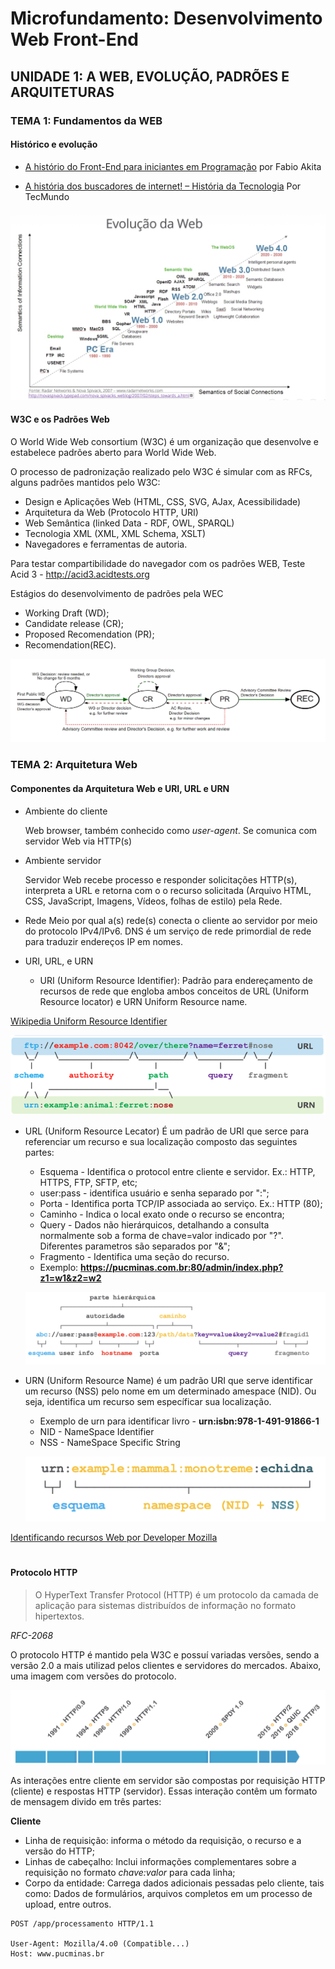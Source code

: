 # Microfundamento: Desenvolvimento Web Front-End

## UNIDADE 1: A WEB, EVOLUÇÃO, PADRÕES E ARQUITETURAS

### TEMA 1: Fundamentos da WEB

#### Histórico e evolução 
* [A histório do Front-End para iniciantes em Programação](https://youtu.be/VKmPGmFY7H4?si=n_rTu3V_d_6fSklL) por Fabio Akita

* [A história dos buscadores de internet! – História da Tecnologia](https://youtu.be/zrV3C1DKWiI?si=F8Y-1VYxndACrsyx) Por TecMundo

![Evolucao da Web](/IMAGENS/Evolucao_web.png)

#### W3C e os Padrões Web
O World Wide Web consortium (W3C) é um organização que desenvolve e estabelece padrões aberto para World Wide Web.

O processo de padronização realizado pelo W3C é simular com as RFCs, alguns padrões mantidos pelo W3C:

- Design e Aplicações Web (HTML, CSS, SVG, AJax, Acessibilidade)
- Arquitetura da Web (Protocolo HTTP, URI)
- Web Semântica (linked Data - RDF, OWL, SPARQL)
- Tecnologia XML (XML, XML Schema, XSLT)
- Navegadores e ferramentas de autoria.

Para testar compartibilidade do navegador com os padrões WEB, Teste Acid 3 - http://acid3.acidtests.org

Estágios do desenvolvimento de padrões pela WEC
- Working Draft (WD);
- Candidate release (CR);
- Proposed Recomendation (PR);
- Recomendation(REC).

![Estágios do desenvolvimento de padrões pela W3C](/IMAGENS/Figura_1.png)

### TEMA 2: Arquitetura Web

#### Componentes da Arquitetura Web e URI, URL e URN
* Ambiente do cliente
        
    Web browser, também conhecido como *user-agent*. Se comunica com servidor Web via HTTP(s)

* Ambiente servidor

    Servidor Web recebe processo e responder solicitações HTTP(s), interpreta a URL e retorna com o
    o recurso solicitada (Arquivo HTML, CSS, JavaScript, Imagens, Vídeos, folhas de estilo) pela Rede.

* Rede
    Meio por qual a(s) rede(s) conecta o cliente ao servidor por meio do protocolo IPv4/IPv6.
    DNS é um serviço de rede primordial de rede para traduzir endereços IP em nomes.

* URI, URL, e URN

    * URI (Uniform Resource Identifier): Padrão para endereçamento de recursos de rede que engloba
    ambos conceitos de URL (Uniform Resource locator) e URN Uniform Resource name.

[Wikipedia Uniform Resource Identifier](https://en.wikipedia.org/wiki/Uniform_Resource_Identifier)

![URI](/IMAGENS/URI_URL_URN.png)


* URL (Uniform Resource Lecator) É um padrão de URI que serce para referenciar um recurso e sua localização
composto das seguintes partes:
    
    * Esquema - Identifica o protocol entre cliente e servidor. Ex.: HTTP, HTTPS, FTP, SFTP, etc;
    * user:pass - identifica usuário e senha separado por ":";  
    * Porta - Identifica porta TCP/IP associada ao serviço. Ex.: HTTP (80);
    * Caminho - Indica o local exato onde o recurso se encontra;
    * Query - Dados não hierárquicos, detalhando a consulta normalmente sob a forma de chave=valor indicado por "?".
    Diferentes parametros são separados por "&";
    * Fragmento - Identifica uma seção do recurso.
    * Exemplo: **https://pucminas.com.br:80/admin/index.php?z1=w1&z2=w2**
    
    ![URL](/IMAGENS/URL.png)

* URN (Uniform Resource Name) é um padrão URI que serve identificar um recurso (NSS) pelo nome em um determinado amespace (NID). Ou seja, identifica um recurso sem específicar sua localização.
    
    * Exemplo de urn para identificar livro - **urn:isbn:978-1-491-91866-1**
    * NID - NameSpace Identifier
    * NSS - NameSpace Specific String


    ![URN](/IMAGENS/URN.png)

[Identificando recursos Web por Developer Mozilla](https://developer.mozilla.org/pt-BR/docs/orphaned/Web/HTTP/Basics_of_HTTP/Identifying_resources_on_the_Web)

#

#### Protocolo HTTP

> O HyperText Transfer Protocol (HTTP) é um protocolo da camada de aplicação para sistemas distribuídos de informação no formato hipertextos. 

*RFC-2068*

O protocolo HTTP é mantido pela W3C e possuí variadas versões, sendo a versão 2.0 a mais utilizad pelos 
clientes e servidores do mercados. Abaixo, uma imagem com versões do protocolo.

![httpprotocol](/IMAGENS/http-historico.png)

As interações entre cliente em servidor são compostas por  requisição HTTP (cliente) e respostas HTTP (servidor).
Essas interação contêm um formato de mensagem divido em três partes:

**Cliente**
* Linha de requisição: informa o método da requisição, o recurso e a versão do HTTP;
* Linhas de cabeçalho: Inclui informações complementares sobre a requisição no formato *chave:valor* para cada linha;
* Corpo da entidade: Carrega dados adicionais pessadas pelo cliente, tais como: Dados de formulários, arquivos completos
    em um processo de upload, entre outros.

```http
POST /app/processamento HTTP/1.1

User-Agent: Mozilla/4.o0 (Compatible...)
Host: www.pucminas.br
```
